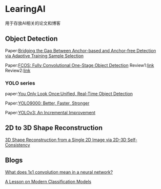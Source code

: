 # LearingAI

用于存放AI相关的论文和博客

## Object Detection

Paper:[Bridging the Gap Between Anchor-based and Anchor-free Detection via
Adaptive Training Sample Selection](https://arxiv.org/pdf/1912.02424.pdf)

Paper:[FCOS: Fully Convolutional One-Stage Object Detection](https://arxiv.org/pdf/1904.01355.pdf)  Review1:[link](https://towardsdatascience.com/review-retinanet-focal-loss-object-detection-38fba6afabe4)  Review2:[link](https://towardsdatascience.com/review-retinanet-focal-loss-object-detection-38fba6afabe4)

### YOLO series

paper:[You Only Look Once:Unified, Real-Time Object Detection](https://arxiv.org/pdf/1506.02640.pdf)

Paper:[YOLO9000: Better, Faster, Stronger](https://arxiv.org/pdf/1612.08242.pdf)

Paper:[YOLOv3: An Incremental Improvement](https://pjreddie.com/media/files/papers/YOLOv3.pdf)

## 2D to 3D Shape Reconstruction

[3D Shape Reconstruction from a Single 2D Image via 2D-3D Self-Consistency](https://arxiv.org/pdf/1811.12016.pdf)

## Blogs

[What does 1x1 convolution mean in a neural network?](https://stats.stackexchange.com/questions/194142/what-does-1x1-convolution-mean-in-a-neural-network)

[A Lesson on Modern Classification Models](https://towardsdatascience.com/a-lesson-on-modern-classification-models-938cbd731d9d)

